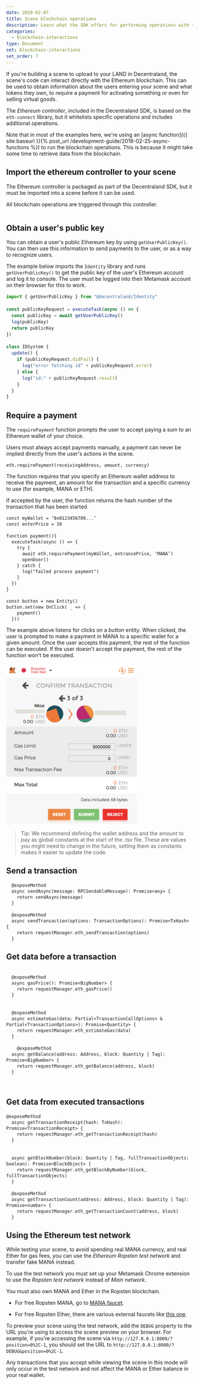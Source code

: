 ```yaml
---
date: 2018-02-07
title: Scene blockchain operations
description: Learn what the SDK offers for performing operations with the Ethereum blockchain
categories:
  - blockchain-interactions
type: Document
set: blockchain-interactions
set_order: 7
---
```


If you're building a scene to upload to your LAND in Decentraland, the scene's code can interact directly with the Ethereum blockchain. This can be used to obtain information about the users entering your scene and what tokens they own,  to require a payment for activating something or even for selling virtual goods.

The _Ethereum controller_, included in the Decentraland SDK, is based on the `eth-connect` library, but it whitelists specific operations and includes additional operations.


Note that in most of the examples here, we're using an [async function]({{ site.baseurl }}{% post_url /development-guide/2018-02-25-async-functions %}) to run the blockchain operations. This is because it might take some time to retrieve data from the blockchain.

## Import the ethereum controller to your scene

The Ethereum controller is packaged as part of the Decentraland SDK, but it must be imported into a scene before it can be used.

All blockchain operations are  triggered through this controller.

```ts

```

## Obtain a user's public key

You can obtain a user's public Ethereum key by using `getUserPublicKey()`. You can then use this information to send payments to the user, or as a way to recognize users.

The example below imports the `Identity` library and runs `getUserPublicKey()` to get the public key of the user's Ethereum account and log it to console. The user must be logged into their Metamask account on their browser for this to work.

```ts
import { getUserPublicKey } from "@decentraland/Identity"

const publicKeyRequest = executeTask(async () => {
  const publicKey = await getUserPublicKey()
  log(publicKey)
  return publicKey
})

class IDSystem {
  update() {
    if (publicKeyRequest.didFail) {
      log("error fetching id" + publicKeyRequest.error)
    } else {
      log("id:" + publicKeyRequest.result)
    }
  }
}
```


## Require a payment

The `requirePayment` function prompts the user to accept paying a sum to an Ethereum wallet of your choice. 

Users must always accept payments manually, a payment can never be implied directly from the user's actions in the scene.


```tsx
eth.requirePayment(receivingAddress, amount, currency)
```


The function requires that you specify an Ethereum wallet address to receive the payment, an amount for the transaction and a specific currency to use (for example, MANA or ETH).

If accepted by the user, the function returns the hash number of the transaction that has been started.


```tsx
const myWallet = ‘0x0123456789...’
const enterPrice = 10

function payment(){
  executeTask(async () => {
    try {
      await eth.requirePayment(myWallet, entrancePrice, ‘MANA’)
      openDoor()
    } catch {
      log("failed process payment")
    }
  })
}

const button = new Entity()
button.set(new OnClick( _ => {
    payment()
  }))
```


The example above listens for clicks on a _button_ entity. When clicked, the user is prompted to make a payment in MANA to a specific wallet for a given amount. Once the user accepts this payment, the rest of the function can be executed. If the user doesn't accept the payment, the rest of the function won't be executed.

![](/images/media/metamask_confirm.png)

> Tip: We recommend defining the wallet address and the amount to pay as global constants at the start of the _.tsx_ file. These are values you might need to change in the future, setting them as constants makes it easier to update the code.


## Send a transaction

```
  @exposeMethod
  async sendAsync(message: RPCSendableMessage): Promise<any> {
    return sendAsync(message)
  }

  @exposeMethod
  async sendTransaction(options: TransactionOptions): Promise<TxHash> {
    return requestManager.eth_sendTransaction(options)
  }
```

## Get data before a transaction


```

  @exposeMethod
  async gasPrice(): Promise<BigNumber> {
    return requestManager.eth_gasPrice()
  }


  @exposeMethod
  async estimateGas(data: Partial<TransactionCallOptions> & Partial<TransactionOptions>): Promise<Quantity> {
    return requestManager.eth_estimateGas(data)
  }

    @exposeMethod
  async getBalance(address: Address, block: Quantity | Tag): Promise<BigNumber> {
    return requestManager.eth_getBalance(address, block)
  }
  


```

## Get data from executed transactions

```
@exposeMethod
  async getTransactionReceipt(hash: TxHash): Promise<TransactionReceipt> {
    return requestManager.eth_getTransactionReceipt(hash)
  }


  async getBlockNumber(block: Quantity | Tag, fullTransactionObjects: boolean): Promise<BlockObject> {
    return requestManager.eth_getBlockByNumber(block, fullTransactionObjects)
  }

  @exposeMethod
  async getTransactionCount(address: Address, block: Quantity | Tag): Promise<number> {
    return requestManager.eth_getTransactionCount(address, block)
  }
```

<!--



## The Ethereum Controller



2.  Then inject the ethereum controller as a decorator into your custom scene class:



```tsx
export default class myScene extends ScriptableScene {
  @inject("experimentalEthereumController")
  eth: EthereumController
  // (...)
}
```



## Wait for a transaction

Another thing that the ethereum controller allows you to do is check if a specific transaction has been already mined. This looks for a specific transaction's hash number and verifies that it has been validated by a miner and added to the blockchain.

{% raw %}

```tsx
await this.eth.waitForMinedTx(currency, tx, receivingAddress)
```

{% endraw %}

The function requires that you specify a currency to use (for example, MANA or ETH), a transaction hash number and the Ethereum wallet address that received the payment.

{% raw %}

```tsx
const myWallet = ‘0x0123456789...’

// (...)

async sceneDidMount() {
  this.eventSubscriber.on(‘door_click’, async () => {
    const tx = await this.eth!.requirePayment(myWallet, entrancePrice, ‘MANA’)
    const userPaid = await this.eth!.waitForMinedTx(currency,tx, receivingAddress)
    this.setState(isDoorClosed: !this.state.isDoorClosed)
  }
}
```

{% endraw %}

The example above first requires the user to accept a transaction, if the user accepts it, then `requirePayment` returns a hash that can be used to track the transaction and see if it's been mined. Once the transaction is mined and accepted as part of the blockchain, the `isDoorClosed` variable in the scene state is changed.

<!--

## Signing messages

A user can sign a message using their Ethereum public key. This signature is a secure way to give consent or to register an accomplishment or action that is registered with the block chain. The signing of a message doesn't imply paying any gas fees on the Ethereum network.

Messages that can be signed need to be follow a specific format to match safety requirements. They must include the “Decentraland signed header” at the top, this prevents the possibility of any mismanagement of the user’s wallet.

Signable messages should follow this format:

```
# DCL Signed message
<key 1>: <value 1>
<key 2>: <value 2>
<key n>: <value n>
Timestamp: <time stamp>
```

For example, a signable message might look like this:

```tsx
# DCL Signed message
Attacker: 10
Defender: 123
Timestamp: 1512345678
```

Before a user can sign a message, you must first convert it into an object using the `convertMessageToObject()` function, then it can be signed with the `signMessage()` function.

{% raw %}

```tsx
const messageToSign = `# DCL Signed message
Attacker: 10
Defender: 123
Timestamp: 1512345678`

const convertedMessage = await this.eth!.convertMessageToObject(messageToSign)
const { message, signature } = await this.eth!.signMessage(convertedMessage)
```

{% endraw %}

#### Checking if a message is correct

To verify that the message that the user signed is in fact the one that you want to send, you can use the `utils.toHex` function, from the `decentraland-eth` package, to convert it and easily compare it.

To use this, you must first install some dependencies manually in your scene's directory. Navigate to your scene's folder and run the following:

```bash
npm install --save decentraland-eth
```

You must then import these dependencies on the _.tsx_ file

{% raw %}

```tsx
import { eth } from "decentraland-eth"
```

{% endraw %}

{% raw %}

```tsx
const { message, signature } = await this.eth!.signMessage(convertedMessage);

const messageHex = await eth.utils.toHex(messageToSign)
const isEqual = message === messageHex
console.log(‘Is the message correct?’, isEqual)
```

{% endraw %}

#### Example:

{% raw %}

```tsx
import { inject, EthereumController, createElement, ScriptableScene } from 'decentraland-api'
import { eth } from 'decentraland-eth'

const messageToSign = `# DCL Signed message
Attacker: 10
Defender: 123
Timestamp: 1512345678`

export default class SignMessage extends ScriptableScene {
 @inject('experimentalEthereumController')
 eth: EthereumController | null = null

 async sceneDidMount() {
   this.subscribeTo('click', async e => {
     if (e.elementId === 'button-sign') {
       await this.signMessage()
     }
   })
 }

 async signMessage() {
   const convertedMessage = await this.eth!.convertMessageToObject(messageToSign)
   const { message, signature } = await this.eth!.signMessage(convertedMessage)

   console.log({ message, signature })

   const messageHex = await eth.utils.toHex(messageToSign)

   const isEqual = message === messageHex
   console.log("Is the message correct?", isEqual)
 }

 async render() {
   return (
     <scene position={{ x: 5, y: 0, z: 5 }}>
       <entity position={{ x: -3, y: 1.4, z: -3 }}>
         <plane id="button-sign" scale={{ x: 0.8, y: 0.2, z: 1 }} color="#bada55" />
         <text value="Sign message" fontSize={60} color="black" />
       </entity>
     </scene>
   )
 }
```

{% endraw %}
-->


## Using the Ethereum test network

While testing your scene, to avoid spending real MANA currency, and real Ether for gas fees, you can use the _Ethereum Ropsten test network_ and transfer fake MANA instead.

To use the test network you must set up your Metamask Chrome extension to use the _Ropsten test network_ instead of _Main network_.

You must also own MANA and Ether in the Ropsten blockchain. 

- For free Ropsten MANA, go to [MANA faucet](https://faucet.decentraland.today/).

- For free Ropsten Ether, there are various external faucets like [this one](https://faucet.ropsten.be/).

To preview your scene using the test network, add the `DEBUG` property to the URL you're using to access the scene preview on your browser. For example, if you're accessing the scene via `http://127.0.0.1:8000/?position=0%2C-1`, you should set the URL to `http://127.0.0.1:8000/?DEBUG&position=0%2C-1`.

Any transactions that you accept while viewing the scene in this mode will only occur in the test network and not affect the MANA or Ether balance in your real wallet.
